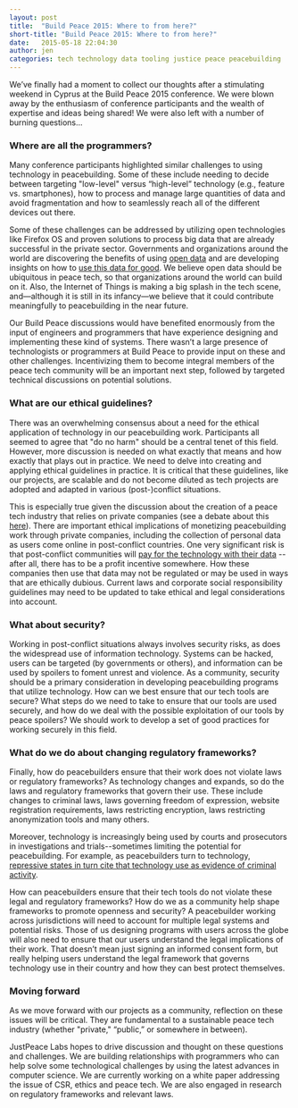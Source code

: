```yaml
---
layout: post
title:  "Build Peace 2015: Where to from here?"
short-title: "Build Peace 2015: Where to from here?"
date:   2015-05-18 22:04:30
author: jen
categories: tech technology data tooling justice peace peacebuilding
---
```


We’ve finally had a moment to collect our thoughts after a stimulating weekend
in Cyprus at the Build Peace 2015 conference. <!--more-->We were blown away by the
enthusiasm of conference participants and the wealth of expertise and ideas
being shared! We were also left with a number of burning questions...

### Where are all the programmers?

Many conference participants highlighted similar challenges to using technology
in peacebuilding. Some of these include needing to decide between targeting
"low-level" versus “high-level” technology (e.g., feature vs. smartphones), how
to process and manage large quantities of data and avoid fragmentation and how
to seamlessly reach all of the different devices out there.

Some of these challenges can be addressed by utilizing open technologies like
Firefox OS and proven solutions to process big data that are already successful
in the private sector. Governments and organizations around the world are
discovering the benefits of using [open
data](https://en.wikipedia.org/wiki/Open_data) and are developing insights on
how to
[us](http://www.google.com/url?q=http%3A%2F%2Fwww.wired.com%2F2014%2F08%2Fdat%2F&sa=D&sntz=1&usg=AFQjCNHGrbU67MaEh5o2Y2P3NHSbRdcCwg)[e](http://www.wired.com/2014/08/dat/)[
this data for
good](http://www.google.com/url?q=http%3A%2F%2Fwww.wired.com%2F2014%2F08%2Fdat%2F&sa=D&sntz=1&usg=AFQjCNHGrbU67MaEh5o2Y2P3NHSbRdcCwg).
We believe open data should be ubiquitous in peace tech, so that organizations
around the world can build on it. Also, the Internet of Things is making a big
splash in the tech scene, and—although it is still in its infancy—we believe
that it could contribute meaningfully to peacebuilding in the near future.

Our Build Peace discussions would have benefited enormously from the input of
engineers and programmers that have experience designing and implementing these
kind of systems. There wasn’t a large presence of technologists or programmers
at Build Peace to provide input on these and other challenges. Incentivizing
them to become integral members of the peace tech community will be an
important next step, followed by targeted technical discussions on potential
solutions.

### What are our ethical guidelines?

There was an overwhelming consensus about a need for the ethical application of
technology in our peacebuilding work. Participants all seemed to agree that "do
no harm" should be a central tenet of this field. However, more discussion is
needed on what exactly that means and how exactly that plays out in practice.
We need to delve into creating and applying ethical guidelines in practice. It
is critical that these guidelines, like our projects, are scalable and do not
become diluted as tech projects are adopted and adapted in various
(post-)conflict situations.

This is especially true given the discussion about the creation of a peace tech
industry that relies on private companies (see a debate about this
[here](http://letthemtalk.org/2015/05/08/peacetech-industry/)). There are
important ethical implications of monetizing peacebuilding work through private
companies, including the collection of personal data as users come online in
post-conflict countries. One very significant risk is that post-conflict
communities will [pay for the technology with their
data](http://www.theguardian.com/commentisfree/2015/apr/26/facebook-isnt-charity-poor-pay-by-surrending-their-data)
-- after all, there has to be a profit incentive somewhere. How these companies
then use that data may not be regulated or may be used in ways that are
ethically dubious. Current laws and corporate social responsibility guidelines
may need to be updated to take ethical and legal considerations into account.

### What about security?

Working in post-conflict situations always involves security risks, as does the
widespread use of information technology. Systems can be hacked, users can be
targeted (by governments or others), and information can be used by spoilers to
foment unrest and violence. As a community, security should be a primary
consideration in developing peacebuilding programs that utilize technology. How
can we best ensure that our tech tools are secure? What steps do we need to
take to ensure that our tools are used securely, and how do we deal with the
possible exploitation of our tools by peace spoilers? We should work to develop
a set of good practices for working securely in this field.

### What do we do about changing regulatory frameworks?

Finally, how do peacebuilders ensure that their work does not violate laws or
regulatory frameworks? As technology changes and expands, so do the laws and
regulatory frameworks that govern their use. These include changes to criminal
laws, laws governing freedom of expression, website registration requirements,
laws restricting encryption, laws restricting anonymization tools and many
others.

Moreover, technology is increasingly being used by courts and prosecutors in
investigations and trials--sometimes limiting the potential for peacebuilding.
For example, as peacebuilders turn to technology, [repressive states in turn
cite that technology use as evidence of criminal
activity](http://buildingpeaceforum.com/2015/03/the-risks-of-speaking-out-online/).

How can peacebuilders ensure that their tech tools do not violate these legal
and regulatory frameworks? How do we as a community help shape frameworks to
promote openness and security? A peacebuilder working across jurisdictions will
need to account for multiple legal systems and potential risks. Those of us
designing programs with users across the globe will also need to ensure that
our users understand the legal implications of their work. That doesn’t mean
just signing an informed consent form, but really helping users understand the
legal framework that governs technology use in their country and how they can
best protect themselves.

### Moving forward

As we move forward with our projects as a community, reflection on these issues
will be critical. They are fundamental to a sustainable peace tech industry
(whether "private," “public,” or somewhere in between).

JustPeace Labs hopes to drive discussion and thought on these questions and
challenges. We are building relationships with programmers who can help solve
some technological challenges by using the latest advances in computer science.
We are currently working on a white paper addressing the issue of CSR, ethics
and peace tech. We are also engaged in research on regulatory frameworks and
relevant laws.


